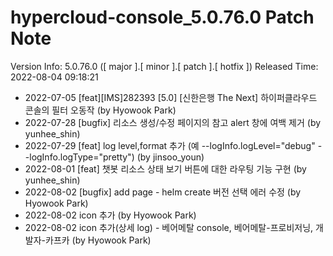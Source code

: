 # hypercloud-console_5.0.76.0 Patch Note

Version Info: 5.0.76.0 ([ major ].[ minor ].[ patch ].[ hotfix ])
Released Time: 2022-08-04 09:18:21

- 2022-07-05 [feat][IMS]282393 [5.0] [신한은행 The Next] 하이퍼클라우드 콘솔의 필터 오동작 (by Hyowook Park) 
- 2022-07-28 [bugfix] 리소스 생성/수정 페이지의 참고 alert 창에 여백 제거 (by yunhee_shin) 
- 2022-07-29 [feat] log level,format 추가 (예 --logInfo.logLevel="debug" --logInfo.logType="pretty") (by jinsoo_youn) 
- 2022-08-01 [feat] 챗봇 리소스 상태 보기 버튼에 대한 라우팅 기능 구현 (by yunhee_shin) 
- 2022-08-02 [bugfix] add page - helm create 버전 선택 에러 수정 (by Hyowook Park) 
- 2022-08-02  icon 추가 (by Hyowook Park) 
- 2022-08-02  icon 추가(상세 log) - 베어메탈 console, 베어메탈-프로비저닝, 개발자-카프카 (by Hyowook Park) 
